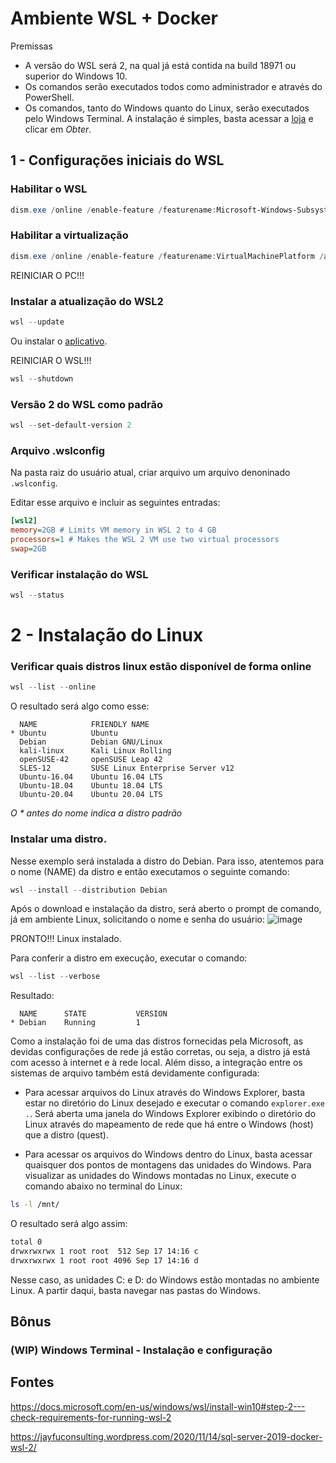 # Ambiente WSL + Docker

Premissas

- A versão do WSL será 2, na qual já está contida na build 18971 ou superior do Windows 10.
- Os comandos serão executados todos como administrador e através do PowerShell.
- Os comandos, tanto do Windows quanto do Linux, serão executados pelo Windows Terminal. A instalação é simples, basta acessar a [loja](https://www.microsoft.com/pt-br/p/windows-terminal/9n0dx20hk701#activetab=pivot:overviewtab) e clicar em _Obter_.

## 1 - Configurações iniciais do WSL

### Habilitar o WSL

```powershell
dism.exe /online /enable-feature /featurename:Microsoft-Windows-Subsystem-Linux /all /norestart
```

### Habilitar a virtualização

```PowerShell
dism.exe /online /enable-feature /featurename:VirtualMachinePlatform /all /norestart
```

REINICIAR O PC!!!

### Instalar a atualização do WSL2

```powershell
wsl --update
```
Ou instalar o [aplicativo](https://wslstorestorage.blob.core.windows.net/wslblob/wsl_update_x64.msi).

REINICIAR O WSL!!!

```powershell
wsl --shutdown
```

### Versão 2 do WSL como padrão

```powershell
wsl --set-default-version 2
```

### Arquivo .wslconfig

Na pasta raiz do usuário atual, criar arquivo um arquivo denoninado `.wslconfig`.

Editar esse arquivo e incluir as seguintes entradas:

```ini
[wsl2]
memory=2GB # Limits VM memory in WSL 2 to 4 GB
processors=1 # Makes the WSL 2 VM use two virtual processors
swap=2GB
```

### Verificar instalação do WSL

```powershell
wsl --status
```

# 2 - Instalação do Linux

### Verificar quais distros linux estão disponível de forma online

```powershell
wsl --list --online
```

O resultado será algo como esse:

```text
  NAME            FRIENDLY NAME
* Ubuntu          Ubuntu
  Debian          Debian GNU/Linux
  kali-linux      Kali Linux Rolling
  openSUSE-42     openSUSE Leap 42
  SLES-12         SUSE Linux Enterprise Server v12
  Ubuntu-16.04    Ubuntu 16.04 LTS
  Ubuntu-18.04    Ubuntu 18.04 LTS
  Ubuntu-20.04    Ubuntu 20.04 LTS
```

_O * antes do nome indica a distro padrão_

### Instalar uma distro.

Nesse exemplo será instalada a distro do Debian. Para isso, atentemos para o nome (NAME) da distro e então executamos o seguinte comando:

```powershell
wsl --install --distribution Debian
```

Após o download e instalação da distro, será aberto o prompt de comando, já em ambiente Linux, solicitando o nome e senha do usuário:
![image](https://user-images.githubusercontent.com/18177981/133828927-f8c36e44-98c5-4a47-819a-92e15d4a0a0c.png)

PRONTO!!! Linux instalado.

Para conferir a distro em execução, executar o comando:

```powershell
wsl --list --verbose
```

Resultado:

```text
  NAME      STATE           VERSION
* Debian    Running         1
```

Como a instalação foi de uma das distros fornecidas pela Microsoft, as devidas configurações de rede já estão corretas, ou seja, a distro já está com acesso à internet e à rede local. Além disso, a integração entre os sistemas de arquivo também está devidamente configurada:

- Para acessar arquivos do Linux através do Windows Explorer, basta estar no diretório do Linux desejado e executar o comando `explorer.exe .`. Será aberta uma janela do Windows Explorer exibindo o diretório do Linux através do mapeamento de rede que há entre o Windows (host) que a distro (quest).

- Para acessar os arquivos do Windows dentro do Linux, basta acessar quaisquer dos pontos de montagens das unidades do Windows. Para visualizar as unidades do Windows montadas no Linux, execute o comando abaixo no terminal do Linux:

```sh
ls -l /mnt/
```

O resultado será algo assim:

```sh
total 0
drwxrwxrwx 1 root root  512 Sep 17 14:16 c
drwxrwxrwx 1 root root 4096 Sep 17 14:16 d
```

Nesse caso, as unidades C: e D: do Windows estão montadas no ambiente Linux. A partir daqui, basta navegar nas pastas do Windows.

## Bônus

### (WIP) Windows Terminal - Instalação e configuração

## Fontes

https://docs.microsoft.com/en-us/windows/wsl/install-win10#step-2---check-requirements-for-running-wsl-2

https://jayfuconsulting.wordpress.com/2020/11/14/sql-server-2019-docker-wsl-2/
